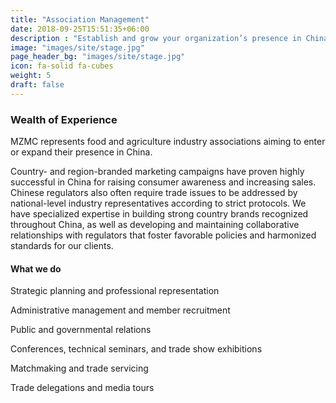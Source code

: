 ```yaml
---
title: "Association Management"
date: 2018-09-25T15:51:35+06:00
description : "Establish and grow your organization’s presence in China"
image: "images/site/stage.jpg"
page_header_bg: "images/site/stage.jpg"
icon: fa-solid fa-cubes
weight: 5
draft: false
---
```


### Wealth of Experience

MZMC represents food and agriculture industry associations aiming to enter or expand their presence in China.

Country- and region-branded marketing campaigns have proven highly successful in China for raising consumer awareness and increasing sales. Chinese regulators also often require trade issues to be addressed by national-level industry representatives according to strict protocols. We have specialized expertise in building strong country brands recognized throughout China, as well as developing and maintaining collaborative relationships with regulators that foster favorable policies and harmonized standards for our clients.

<div class="service-checklist">

#### What we do

<i class="fa fa-check"></i> Strategic planning and professional representation

<i class="fa fa-check"></i> Administrative management and member recruitment

<i class="fa fa-check"></i> Public and governmental relations

<i class="fa fa-check"></i> Conferences, technical seminars, and trade show exhibitions

<i class="fa fa-check"></i> Matchmaking and trade servicing

<i class="fa fa-check"></i> Trade delegations and media tours

</div>
<br>

<!-- 
#### Trade missions

Trade missions are often an integral component of successful marketing strategy allowing our clients to better understand their target market while allowing potential buyers to learn about our clients' products. MZMC has extensive experience arranging and leading trade missions between to and from China. We are able to manage all aspects of trade missions including the development of complete itineraries, identifying companies to visit, arranging meetings, providing translators, and assisting in obtaining visas.

#### Trade shows

Exhibiting at trade shows is essential to raising awareness of our clients' products or industry in China. We not only make sure that our clients exhibit at the right trade shows, but also assist with all aspects of the exhibit including booth reservation, staffing, and post-event evaluation and follow-up.
-->